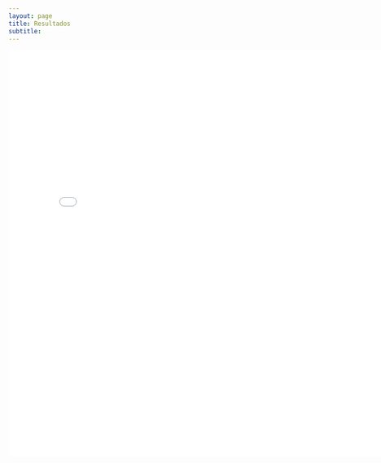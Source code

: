 ```yaml
---
layout: page
title: Resultados
subtitle: 
---
```


<p align="center">
  <embed src="pdfs/relatorio.pdf" type="application/pdf" width="800" height="800"/>
</p>
